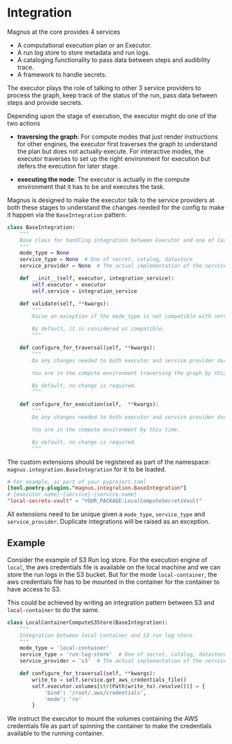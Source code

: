 # Integration

Magnus at the core provides 4 services

- A computational execution plan or an Executor.
- A run log store to store metadata and run logs.
- A cataloging functionality to pass data between steps and audibility trace.
- A framework to handle secrets.

The executor plays the role of talking to other 3 service providers to process the graph, keep track of the status
of the run, pass data between steps and provide secrets.

Depending upon the stage of execution, the executor might do one of the two actions

- **traversing the graph**: For compute modes that just render instructions for other engines, the executor first
    traverses the graph to understand the plan but does not actually execute. For interactive modes, the executor
    traverses to set up the right environment for execution but defers the execution for later stage.

- **executing the node**: The executor is actually in the compute environment that it has to be and executes the task.

Magnus is designed to make the executor talk to the service providers at both these stages to understand the changes
needed for the config to make it happen via the ```BaseIntegration``` pattern.

```python
class BaseIntegration:
    """
    Base class for handling integration between Executor and one of Catalog, Secrets, RunLogStore.
    """
    mode_type = None
    service_type = None  # One of secret, catalog, datastore
    service_provider = None  # The actual implementation of the service

    def __init__(self, executor, integration_service):
        self.executor = executor
        self.service = integration_service

    def validate(self, **kwargs):
        """
        Raise an exception if the mode_type is not compatible with service provider.

        By default, it is considered as compatible.
        """

    def configure_for_traversal(self, **kwargs):
        """
        Do any changes needed to both executor and service provider during traversal of the graph.

        You are in the compute environment traversing the graph by this time.

        By default, no change is required.
        """

    def configure_for_execution(self,  **kwargs):
        """
        Do any changes needed to both executor and service provider during execution of a node.

        You are in the compute environment by this time.

        By default, no change is required.
        """
```

The custom extensions should be registered as part of the namespace: ```magnus.integration.BaseIntegration``` for it
to be loaded.

```toml
# For example, as part of your pyproject.toml
[tool.poetry.plugins."magnus.integration.BaseIntegration"]
# {executor.name}-{service}-{service.name}
"local-secrets-vault" = "YOUR_PACKAGE:LocalComputeSecretsVault"
```

All extensions need to be unique given a ```mode_type```, ```service_type``` and ```service_provider```.
Duplicate integrations will be raised as an exception.


## Example

Consider the example of S3 Run log store. For the execution engine of ```local```, the aws credentials file is available
on the local machine and we can store the run logs in the S3 bucket. But for the mode ```local-container```, the
aws credentials file has to be mounted in the container for the container to have access to S3.

This could be achieved by writing an integration pattern between S3 and ```local-container``` to do the same.

```python
class LocalContainerComputeS3Store(BaseIntegration):
    """
    Integration between local container and S3 run log store
    """
    mode_type = 'local-container'
    service_type = 'run-log-store'  # One of secret, catalog, datastore
    service_provider = 's3'  # The actual implementation of the service

    def configure_for_traversal(self, **kwargs):
        write_to = self.service.get_aws_credentials_file()
        self.executor.volumes[str(Path(write_to).resolve())] = {
            'bind': '/root/.aws/credentials',
            'mode': 'ro'
        }
```

We instruct the executor to mount the volumes containing the AWS credentials file as part of spinning the container to
make the credentials available to the running container.
